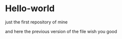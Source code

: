 # Hello-world
just the first repository of mine

and here the previous version of the file
wish you good
